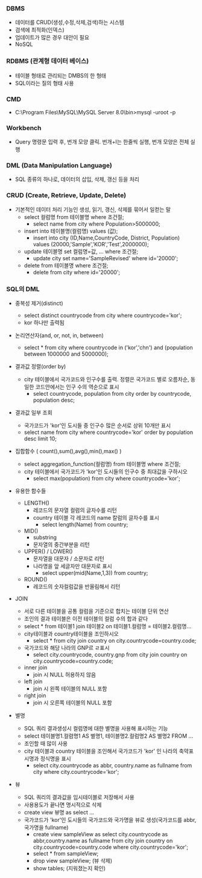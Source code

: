 ### DBMS
- 데이터를 CRUD(생성,수정,삭제,검색)하는 시스템
- 검색에 최적화(인덱스)
- 업데이트가 많은 경우 대안이 필요
- NoSQL

### RDBMS (관계형 데이터 베이스)
- 테이블 형태로 관리되는 DMBS의 한 형태
- SQL이라는 질의 형태 사용

### CMD
- C:\Program Files\MySQL\MySQL Server 8.0\bin>mysql -uroot -p

### Workbench
- Query 명령문 입력 후, 번개 모양 클릭. 번개+I는 한줄씩 실행, 번개 모양은 전체 실행

### DML (Data Manipulation Language)
- SQL 종류의 하나로, 데이터의 삽입, 삭제, 갱신 등을 처리

### CRUD (Create, Retrieve, Update, Delete)
- 기본적인 데이터 처리 기능인 생성, 읽기, 갱신, 삭제를 묶어서 일컫는 말
  - select 컬럼명 from 테이블명 where 조건절;
    - select name from city where Population>5000000;
  - insert into 테이블명(컬럼명) values (값);
    - insert into city (ID,Name,CountryCode, District, Population) values (20000,'Sample','KOR','Test',2000000);
  - update 테이블명 set 컬럼명=값, ... where 조건절;
    - update city set name='SampleRevised' where id='20000';
  - delete from 테이블명 where 조건절;
    - delete from city where id='20000';

### SQL의 DML

- 중복성 제거(distinct)
  - select distinct countrycode from city where countrycode='kor';
  - kor 하나만 출력됨
- 논리연산자(and, or, not, in, between)
  - select * from city where countrycode in ('kor','chn') and (population between 1000000 and 5000000);
- 결과값 정렬(order by)
  - city 테이블에서 국가코드와 인구수를  출력. 정렬은 국가코드 별로 오름차순, 동일한 코드안에서는 인구 수의 역순으로 표시
    - select countrycode, population from city order by countrycode, population desc;
- 결과값 일부 조회
  -  국가코드가 'kor'인 도시들 중 인구수 많은 순서로 상위 10개만 표시
    - select name from city where countrycode='kor' order by population desc limit 10;
- 집합함수 ( count(),sum(),avg(),min(),max() )
  - select aggregation_function(컬럼명) from 테이블명 where 조건절;
  - city 테이블에서 국가코드가 'kor'인 도시들의 인구수 중 최대값을 구하시오
    - select max(population) from city where countrycode='kor';
- 유용한 함수들
  - LENGTH()
    - 레코드의 문자열 컬럼의 글자수를 리턴
    - country 테이블 각 레코드의 name 칼럼의 글자수를 표시
      - select length(Name) from country;
  - MID()
    - substring
    - 문자열의 중간부분을 리턴
  - UPPER() / LOWER()
    - 문자열을 대문자 / 소문자로 리턴
    - 나라명을 앞 세글자만 대문자로 표시
      - select upper(mid(Name,1,3)) from country;
  - ROUND()
    - 레코드의 숫자컬럼값을 반올림해서 리턴
- JOIN
  - 서로 다른 테이블을 공통 컬럼을 기준으로 합치는 테이블 단위 연산
  - 조인의 결과 테이블은 이전 테이블의 컬럼 수의 합과 같다
  - select * from 테이블1 join 테이블2 on 테이블1.컬럼명 = 테이블2.컬럼명...
  - city테이블과 country테이블을 조인하시오
    -  select * from city join country on city.countrycode=country.code;
  - 국가코드와 해당 나라의 GNP르 ㄹ표시
    - select city.countrycode, country.gnp from city join country on city.countrycode=country.code;
  - inner join
    - join 시 NULL 허용하지 않음
  - left join
    - join 시 왼쪽 테이블의 NULL 포함
  - right join
    - join 시 오른쪽 테이블의 NULL 포함

- 별명
  - SQL 쿼리 결과생성시 컬럼명에 대한 별명을 사용해 표시하는 기능
  - select 테이블명1.컬렴명1 AS 별명1, 테이블명2.컬럼명2 AS 별명2 FROM ...
  - 조인할 때 많이 사용
  - city 테이블과 country 테이블을 조인해서 국가코드가 'kor' 인 나라의 축약표시명과 정식명을 표시
    -  select city.countrycode as abbr, country.name as fullname from city where city.countrycode='kor';
    
- 뷰
  - SQL 쿼리의 결과값을 임시테이블로 저장해서 사용
  - 사용용도가 끝나면 명시적으로 삭제
  - create view 뷰명 as select ...
  - 국가코드가 'kor'인 도시들의 국가코드와 국가명을 뷰로 생성(국가코드를 abbr, 국가명을 fullname)
    - create view sampleView as select city.countrycode as abbr,country.name as fullname from city join country on city.countrycode=country.code where city.countrycode='kor';
    - select * from sampleView;
    - drop view sampleView; (뷰 삭제)
    - show tables; (지워졌는지 확인)
